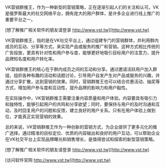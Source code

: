 VK营销群推王，作为一种新型的营销策略，正在逐渐引起人们的关注和认可。VK是俄罗斯最大的社交网络平台，拥有庞大的用户群体，是许多企业进行线上推广的重要平台之一。

[想了解推广相关软件的朋友请登录 http://www.vst.tw](http://www.vst.tw)

VK营销群推王，指的是在VK社交平台上，通过组建专门的营销群体，并利用群内成员的互动、分享等方式，来实现产品或服务的推广和营销。这种方式相比传统的广告投放，更具有针对性和用户参与度，能够更好地吸引目标用户的注意力，提升品牌知名度和用户转化率。

VK营销群推王的核心在于群内成员之间的互动和分享。通过邀请活跃用户加入群组，组织各种有趣的活动和话题讨论，引导用户自发产生对产品或服务的兴趣，并通过分享扩散，达到营销的效果。同时，营销群推王也可以结合优惠活动、抽奖等方式，增加用户参与度和互动性，提升品牌的影响力和用户黏性。

在实际操作中，VK营销群推王需要注重内容质量和用户体验。内容要具有吸引力和独特性，能够引起用户的共鸣和分享欲望；同时，要保持与用户的及时沟通和互动，及时回复用户的问题和反馈，建立良好的用户关系。只有在用户体验上做到位，才能真正实现营销的效果。

总的来说，VK营销群推王作为一种创新的营销方式，为企业提供了更多元化的推广选择。通过精准的目标定位、优质的内容输出和良好的用户互动，可以帮助企业在VK社交平台上实现品牌曝光和销售增长，是值得尝试和探索的新型营销策略。

[想了解推广相关软件的朋友请登录 http://www.vst.tw](http://www.vst.tw)


[访问软件官网 http://www.vst.tw](http://www.vst.tw)
